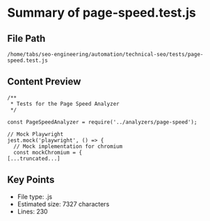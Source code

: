 # Summary of page-speed.test.js
  
## File Path
`/home/tabs/seo-engineering/automation/technical-seo/tests/page-speed.test.js`

## Content Preview
```
/**
 * Tests for the Page Speed Analyzer
 */

const PageSpeedAnalyzer = require('../analyzers/page-speed');

// Mock Playwright
jest.mock('playwright', () => {
  // Mock implementation for chromium
  const mockChromium = {
[...truncated...]
```

## Key Points
- File type: .js
- Estimated size: 7327 characters
- Lines: 230
